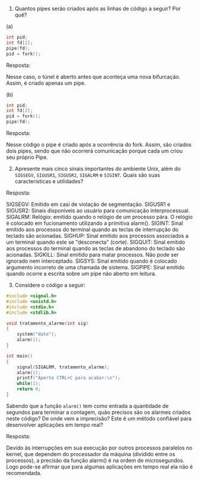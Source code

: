 1. Quantos pipes serão criados após as linhas de código a seguir? Por quê?

(a)
```C
int pid;
int fd[2];
pipe(fd);
pid = fork();
```

Resposta: 

Nesse caso, o túnel é aberto antes que aconteça uma nova bifurcação. Assim, é criado apenas um pipe.

(b)
```C
int pid;
int fd[2];
pid = fork();
pipe(fd);
```

Resposta: 

Nesse código o pipe é criado após a ocorrência do fork. Assim, são criados dois pipes, sendo que não ocorrerá comunicação porque cada um criou seu próprio Pipe.

2. Apresente mais cinco sinais importantes do ambiente Unix, além do `SIGSEGV`, `SIGUSR1`, `SIGUSR2`, `SIGALRM` e `SIGINT`. Quais são suas características e utilidades?

Resposta: 

SIGSEGV: Emitido em casi de violação de segmentação. SIGUSR1 e SIGUSR2: Sinais disponíveis ao usuário para comunicação interprocessual. SIGALRM: Relógio: emitido quando o relógio de um processo pára. O relógio é colocado em fucionamento utilizando a primitiva alarm(). SIGINT: Sinal emitido aos processos do terminal quando as teclas de interrupção do teclado são acionadas. SIGHUP: Sinal emitido aos processos associados a um terminal quando este se "desconecta" (corte). SIGQUIT: Sinal emitido aos processos do terminal quando as teclas de abandono do teclado são acionadas. SIGKILL: Sinal emitido para matar processos. Não pode ser ignorado nem interceptado. SIGSYS: Sinal emitido quando é colocado argumento incorreto de uma chamada de sistema. SIGPIPE: Sinal emitido quando ocorre a escrita sobre um pipe não aberto em leitura.

3. Considere o código a seguir:

```C
#include <signal.h>
#include <unistd.h>
#include <stdio.h>
#include <stdlib.h>

void tratamento_alarme(int sig)
{
	system("date");
	alarm(1);
}

int main()
{
	signal(SIGALRM, tratamento_alarme);
	alarm(1);
	printf("Aperte CTRL+C para acabar:\n");
	while(1);
	return 0;
}
```

Sabendo que a função `alarm()` tem como entrada a quantidade de segundos para terminar a contagem, quão precisos são os alarmes criados neste código? De onde vem a imprecisão? Este é um método confiável para desenvolver aplicações em tempo real?

Resposta:

Devido às interrupções em sua execução por outros processos paralelos no kernel, que dependem do processador da máquina (dividido entre os processos), a precisão da função alarm() é na ordem de microsegundos. Logo pode-se afirmar que para algumas aplicações em tempo real ela não é recomendada.
